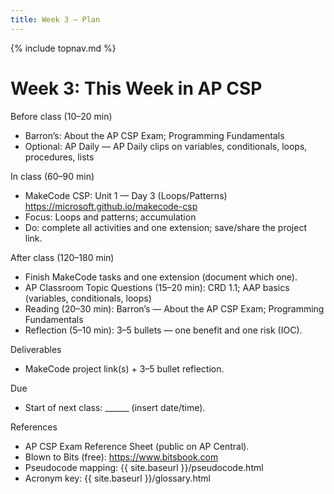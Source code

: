 ```yaml
---
title: Week 3 — Plan
---
```

{% include topnav.md %}

# Week 3: This Week in AP CSP

Before class (10–20 min)
- Barron’s: About the AP CSP Exam; Programming Fundamentals
- Optional: AP Daily — AP Daily clips on variables, conditionals, loops, procedures, lists

In class (60–90 min)
- MakeCode CSP: Unit 1 — Day 3 (Loops/Patterns)
  https://microsoft.github.io/makecode-csp
- Focus: Loops and patterns; accumulation
- Do: complete all activities and one extension; save/share the project link.

After class (120–180 min)
- Finish MakeCode tasks and one extension (document which one).
- AP Classroom Topic Questions (15–20 min): CRD 1.1; AAP basics (variables, conditionals, loops)
- Reading (20–30 min): Barron’s — About the AP CSP Exam; Programming Fundamentals
- Reflection (5–10 min): 3–5 bullets — one benefit and one risk (IOC).

Deliverables
- MakeCode project link(s) + 3–5 bullet reflection.

Due
- Start of next class: ______ (insert date/time).

References
- AP CSP Exam Reference Sheet (public on AP Central).
- Blown to Bits (free): https://www.bitsbook.com
- Pseudocode mapping: {{ site.baseurl }}/pseudocode.html
- Acronym key: {{ site.baseurl }}/glossary.html
